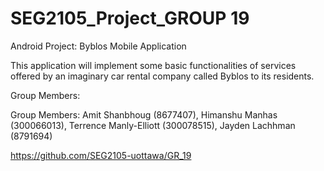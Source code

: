 # SEG2105_Project_GROUP 19

Android Project: Byblos Mobile Application

This application will implement some basic functionalities of services offered by an imaginary car rental company called Byblos to its residents.

Group Members:

Group Members: Amit Shanbhoug (8677407), Himanshu Manhas (300066013), Terrence Manly-Elliott (300078515), Jayden Lachhman (8791694)

https://github.com/SEG2105-uottawa/GR_19
